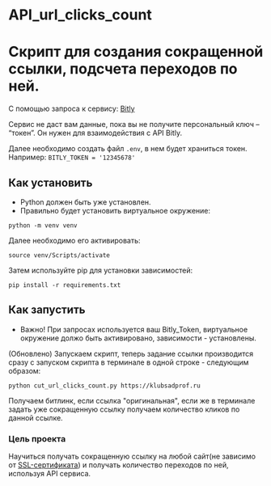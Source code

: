 # API_url_clicks_count

# Скрипт для создания сокращенной ссылки, подсчета переходов по ней.
С помощью запроса к сервису: [Bitly](https://api-ssl.bitly.com)

Сервис не даст вам данные, пока вы не получите персональный ключ – “токен”. Он нужен для взаимодействия с API Bitly. 

Далее необходимо создать файл `.env`, в нем будет храниться токен. Например: `BITLY_TOKEN = '12345678'`

## Как установить
* Python должен быть уже установлен. 
* Правильно будет установить виртуальное окружение:
``` 
python -m venv venv 
```
Далее необходимо его активировать:
```
source venv/Scripts/activate 
```
Затем используйте pip для установки зависимостей:
```
pip install -r requirements.txt 
```

## Как запустить
* Важно! При запросах используется ваш Bitly_Token, виртуальное окружение должо быть активировано, зависимости - установлены.

(Обновлено) Запускаем скрипт, теперь задание ссылки производится сразу с запуском скрипта в терминале в одной строке - следующим образом:
``` 
python cut_url_clicks_count.py https://klubsadprof.ru
```
Получаем битлинк, если ссылка "оригинальная", если же в терминале задать уже сокращенную ссылку получаем количество кликов по данной ссылке.

### Цель проекта
Научиться получать сокращенную ссылку на любой сайт(не зависимо от [SSL-сертификата](https://ru.wikipedia.org/wiki/SSL)) и получать количество переходов по ней, используя API сервиса.
